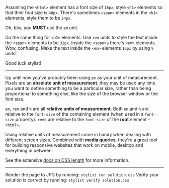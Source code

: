 Assuming the `<html>` element has a font size of `16px`, style `<h1>` elements so that their font size is `48px`. There's sometimes `<span>` elements in the `<h1>` elements, style them to be `24px`.

Oh, btw, you **MUST** use the `em` unit.

Do the same thing for `<h2>` elements. Use `rem` units to style the text inside the `<span>` elements to be `32px`. Inside the `<span>`s there's `<em>` elements. Wow, confusing. Make the text inside the `<em>` elements `16px` by using `%` units!

Good luck stylist!

* * *

Up until now you've probably been using `px` as your unit of measurement. Pixels are an **absolute unit of measurement**, they may be used any time you want to define something to be a particular size, rather than being proportional to something else, like the size of the browser window or the font size.

`em`, `rem` and `%` are all **relative units of measurement**. Both `em` and `%` are relative to the `font-size` of the containing element (when used in a `font-size` property). `rem`s are relative to the `font-size` of the **root** element - `<html>`.

Using relative units of measurement come in handy when dealing with different screen sizes. Combined with **media queries**, they're a great tool for building responsive websites that work on mobile, desktop and everything in between.

See the extensive [docs on CSS length](https://developer.mozilla.org/en-US/docs/Web/CSS/length) for more information.

* * *

Render the page to JPG by running: `stylist run solution.css`
Verify your solution is correct by running: `stylist verify solution.css`
